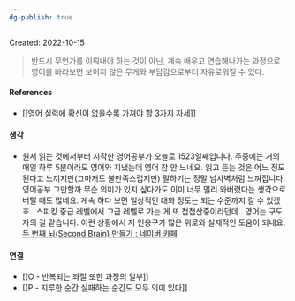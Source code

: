 ```yaml
---
dg-publish: true
---
```


Created: 2022-10-15

>반드시 무언가를 이뤄내야 하는 것이 아닌, 계속 배우고 연습해나가는 과정으로 영어를 바라보면 보이지 않은 무게와 부담감으로부터 자유로워질 수 있다.

#### References
- [[영어 실력에 확신이 없을수록 가져야 할 3가지 자세]]

#### 생각
- 원서 읽는 것에서부터 시작한 영어공부가 오늘로 1523일째입니다. 주중에는 거의 매일 하루 5분이라도 영어와 지냈는데 영어 참 안 느네요. 읽고 듣는 것은 어느 정도 된다고 느끼지만(그마저도 불만족스럽지만) 말하기는 정말 넘사벽처럼 느껴집니다. 영어공부 그만할까 무슨 의미가 있지 싶다가도 이미 너무 멀리 와버렸다는 생각으로 버틸 때도 많네요. 계속 하다 보면 일상적인 대화 정도는 되는 수준까지 갈 수 있겠죠.. 스피킹 중급 레벨에서 고급 레벨로 가는 게 또 첩첩산중이라던데.. 영어는 구도자의 길 같습니다. 이런 상황에서 저 인용구가 많은 위로와 실제적인 도움이 되네요. [두 번째 뇌(Second Brain) 만들기 : 네이버 카페](https://cafe.naver.com/2ndbrain/94)

#### 연결
- [[O - 반복되는 좌절 또한 과정의 일부]]
- [[P - 지루한 순간 실패하는 순간도 모두 의미 있다]]